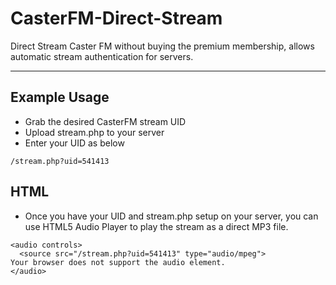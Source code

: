 # CasterFM-Direct-Stream
Direct Stream Caster FM without buying the premium membership, allows automatic stream authentication for servers.   
    
---   

## Example Usage     
- Grab the desired CasterFM stream UID   
- Upload stream.php to your server    
- Enter your UID as below    

```
/stream.php?uid=541413
```

## HTML       
- Once you have your UID and stream.php setup on your server, you can use HTML5 Audio Player to play the stream as a direct MP3 file.    
```
<audio controls>
  <source src="/stream.php?uid=541413" type="audio/mpeg">
Your browser does not support the audio element.
</audio>

```
